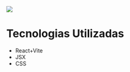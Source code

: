 <p align="left">
   <img src="https://img.shields.io/badge/STATUS-EN%20DESAROLLO-green">
</p>

<h1>Tecnologias Utilizadas</h1>
<ul>
   <li>React+Vite</li>
   <li>JSX</li>
   <li>CSS</li>
</ul>
